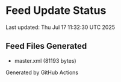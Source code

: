 # Feed Update Status
Last updated: Thu Jul 17 11:32:30 UTC 2025

## Feed Files Generated
- master.xml (81193 bytes)

Generated by GitHub Actions
